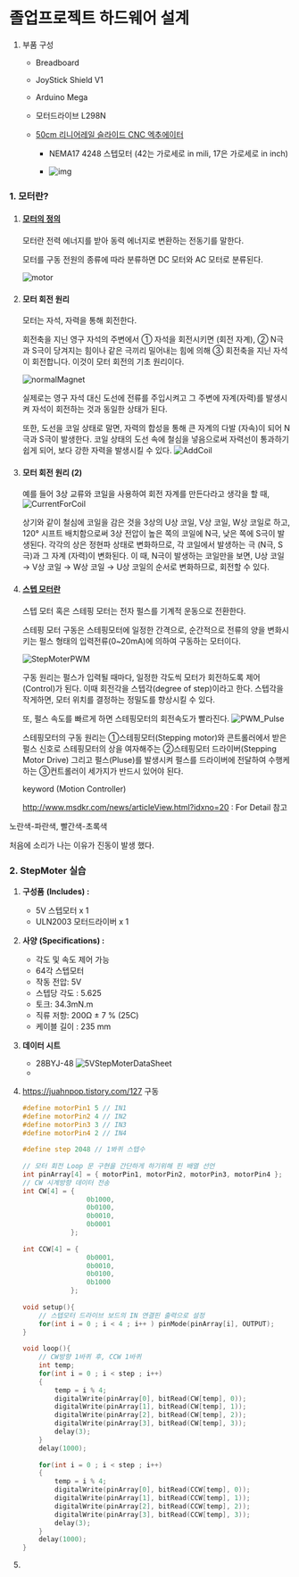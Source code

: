 # 졸업프로젝트 하드웨어 설계

1. 부품 구성

   - Breadboard

   - JoyStick Shield V1
   - Arduino Mega 
   - 모터드라이브 L298N
   - [50cm 리니어레일 슬라이드 CNC 엑추에이터](http://scipia.com/product/500-%EB%A6%AC%EB%8B%88%EC%96%B4%EB%A0%88%EC%9D%BC-%EC%8A%AC%EB%9D%BC%EC%9D%B4%EB%93%9C-cnc%EC%97%91%EC%B6%94%EC%97%90%EC%9D%B4%ED%84%B0-%EC%95%84%EB%91%90%EC%9D%B4%EB%85%B8/906/category/153/display/1/)
     - NEMA17 4248 스텝모터 (42는 가로세로 in mili, 17은 가로세로 in inch)

     - ![img](http://ai.esmplus.com/jnkgloballtd/3dprinter/500mm_linear_rail_detaill.jpg)







### 1. 모터란?

1. #### [모터의 정의](https://www.rohm.co.kr/electronics-basics)

   모터란 전력 에너지를 받아 동력 에너지로 변환하는 전동기를 말한다. 

   모터를 구동 전원의 종류에 따라 분류하면 DC 모터와 AC 모터로 분류된다. 

   ![motor](./20210423\first_version\motor.gif)

2. #### 모터 회전 원리

   모터는 자석, 자력을 통해 회전한다. 

   회전축을 지닌 영구 자석의 주변에서 ① 자석을 회전시키면 (회전 자계), ② N극과 S극이 당겨지는 힘이나 같은 극끼리 밀어내는 힘에 의해 ③ 회전축을 지닌 자석이 회전합니다.
   이것이 모터 회전의 기초 원리이다. 

   ![normalMagnet](./20210423\first_version\normalMagnet.png)


   실제로는 영구 자석 대신 도선에 전류를 주입시켜고 그 주변에 자계(자력)를 발생시켜 자석이 회전하는 것과 동일한 상태가 된다. 

   또한, 도선을 코일 상태로 말면, 자력의 합성을 통해 큰 자계의 다발 (자속)이 되어 N극과 S극이 발생한다. 코일 상태의 도선 속에 철심을 넣음으로써 자력선이 통과하기 쉽게 되어, 보다 강한 자력을 발생시킬 수 있다. 
   ![AddCoil](./20210423\first_version\AddCoil.png)

3. #### 모터 회전 원리 (2)

   예를 들어 3상 교류와 코일을 사용하여 회전 자계를 만든다라고 생각을 할 때, 
   ![CurrentForCoil](./20210423\first_version\CurrentForCoil.png)

   상기와 같이 철심에 코일을 감은 것을 3상의 U상 코일, V상 코일, W상 코일로 하고, 120° 시프트 배치함으로써 3상 전압이 높은 쪽의 코일에 N극, 낮은 쪽에 S극이 발생된다.
   각각의 상은 정현파 상태로 변화하므로, 각 코일에서 발생하는 극 (N극, S극)과 그 자계 (자력)이 변화된다. 이 때, N극이 발생하는 코일만을 보면, U상 코일 → V상 코일 → W상 코일 → U상 코일의 순서로 변화하므로, 회전할 수 있다.

   

4. #### [스텝 모터란](https://m.blog.naver.com/PostView.nhn?blogId=motor_bank&logNo=60176036396&proxyReferer=https:%2F%2Fwww.google.com%2F)

   스텝 모터 혹은 스테핑 모터는 전자 펄스를 기계적 운동으로 전환한다. 

   스테핑 모터 구동은 스테핑모터에 일정한 간격으로, 순간적으로 전류의 양을 변화시키는 펄스 형태의 입력전류(0~20mA)에 의하여 구동하는 모터이다. 

   ![StepMoterPWM](./20210423\first_version\StepMoterPWM.jpg)

   구동 원리는 펄스가 입력될 때마다, 일정한 각도씩 모터가 회전하도록 제어(Control)가 된다. 이때 회전각을 스텝각(degree of step)이라고 한다.  스텝각을 작게하면, 모터 위치를 결정하는 정밀도를 향상시킬 수 있다. 

   또, 펄스 속도를 빠르게 하면 스테핑모터의 회전속도가 빨라진다. ![PWM_Pulse](./20210423\first_version\PWM_Pulse.gif)

   

   스테핑모터의 구동 원리는 ①스테핑모터(Stepping motor)와 콘트롤러에서 받은 펄스 신호로 스테핑모터의 상을 여자해주는 ②스테핑모터 드라이버(Stepping Motor Drive) 그리고 펄스(Pluse)를 발생시켜 펄스를 드라이버에 전달하여 수행케 하는 ③컨트롤러이 세가지가 반드시 있어야 된다.

   

   keyword (Motion Controller) 

   http://www.msdkr.com/news/articleView.html?idxno=20 : For Detail 참고

   

노란색-파란색, 빨간색-초록색



처음에 소리가 나는 이유가 진동이 발생 했다. 



### 2. StepMoter 실습

1. **구성품** **(Includes) :**
   
   - 5V 스텝모터 x 1
   - ULN2003 모터드라이버 x 1
   
2. **사양** **(Specifications) :**
   
   - 각도 및 속도 제어 가능
   - 64각 스텝모터
   - 작동 전압: 5V
   - 스텝당 각도 : 5.625
   - 토크: 34.3mN.m
   - 직류 저항: 200Ω ± 7 % (25C)
   - 케이블 길이 : 235 mm
   
3. **데이터 시트**
   
   - 28BYJ-48
     ![5VStepMoterDataSheet](./20210423\first_version\5VStepMoterDataSheet.JPG)
   - 
   
4. https://juahnpop.tistory.com/127 구동 

   ```c
   #define motorPin1 5 // IN1
   #define motorPin2 4 // IN2
   #define motorPin3 3 // IN3
   #define motorPin4 2 // IN4
    
   #define step 2048 // 1봐퀴 스텝수
    
   // 모터 회전 Loop 문 구현을 간단하게 하기위해 핀 배열 선언
   int pinArray[4] = { motorPin1, motorPin2, motorPin3, motorPin4 };
   // CW 시계방향 데이터 전송
   int CW[4] = {
                   0b1000,
                   0b0100,
                   0b0010,
                   0b0001
               };
    
   int CCW[4] = {
                   0b0001,
                   0b0010,
                   0b0100,
                   0b1000
               };
    
   void setup(){
       // 스텝모터 드라이브 보드의 IN 연결핀 출력으로 설정
       for(int i = 0 ; i < 4 ; i++ ) pinMode(pinArray[i], OUTPUT);
   }
    
   void loop(){
       // CW방향 1바퀴 후, CCW 1바퀴 
       int temp;
       for(int i = 0 ; i < step ; i++)
       {
           temp = i % 4;
           digitalWrite(pinArray[0], bitRead(CW[temp], 0));
           digitalWrite(pinArray[1], bitRead(CW[temp], 1));
           digitalWrite(pinArray[2], bitRead(CW[temp], 2));
           digitalWrite(pinArray[3], bitRead(CW[temp], 3));
           delay(3);
       }
       delay(1000);
    
       for(int i = 0 ; i < step ; i++)
       {
           temp = i % 4;
           digitalWrite(pinArray[0], bitRead(CCW[temp], 0));
           digitalWrite(pinArray[1], bitRead(CCW[temp], 1));
           digitalWrite(pinArray[2], bitRead(CCW[temp], 2));
           digitalWrite(pinArray[3], bitRead(CCW[temp], 3));
           delay(3);
       }
       delay(1000);
   }
   ```

   

5. 